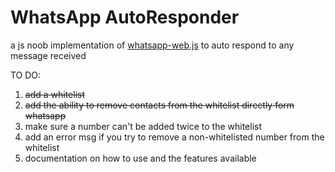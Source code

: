 # WhatsApp AutoResponder
a js noob implementation of [whatsapp-web.js](https://github.com/pedroslopez/whatsapp-web.js) to auto respond to any message received

TO DO:

 1. ~~add a whitelist~~
 2. ~~add the ability to remove contacts from the whitelist directly form whatsapp~~
 3. make sure a number can't be added twice to the whitelist
 4. add an error msg if you try to remove a non-whitelisted number from the whitelist
 5. documentation on how to use and the features available
